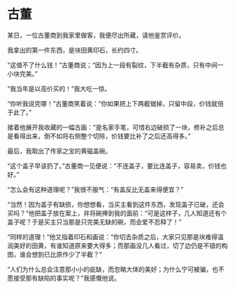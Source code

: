 # 古董

某日，一位古董商到我家里做客，我便尽出所藏，请他鉴赏评价。 

我拿出的第一件东西，是块田黄印石，长约四寸。 

“这值不了什么钱！”古董商说；“因为上一段有裂纹，下半截有杂质，只有中间一小块完美。” 

“我当年是以高价买的！”我大吃一惊。 

“你听我说完哪！”古董商笑着说：“你如果把上下两截锯掉，只留中段，价钱就倍于此了。” 

接着他展开我收藏的一幅古画：“是名家手笔，可惜右边破损了一块，修补之后总是看得出来，倒不如将右侧整个切除，价钱要比补了之后还高得多。” 

最后，我取出了传家之宝的黄磁盖碗。 

“这个盖子早该扔了。”古董商一见便说：“不连盖子，要比连盖子，容易卖，价钱也好。” 

“怎么会有这种道理呢？”我很不服气：“有盖反比无盖来得便宜？” 

“当然！因为盖子有缺损，你想想看，当买主看到这件东西，发现盖子已破，还会买吗？”他把盖子放在案上，并将碗捧到我的面前：“可是这样子，几人知道还有个盖子呢？于是买主只当那是只完美无缺的碗，而会爱不忍释了！” 

“同样的道理！”他又指着印石和画说：“你切去杂质之后，大家只见那是块难得温润美好的田黄，有谁知道原来要大得多；而那画没几人看过，切了边仍是不错的构图，谁会想到已比原作少了半截？” 

“人们为什么总会注意那小小的疵缺，而忽略大体的美好；为什么宁可被骗，也不愿接受那有缺陷的事实呢？”我感慨他说。
 
